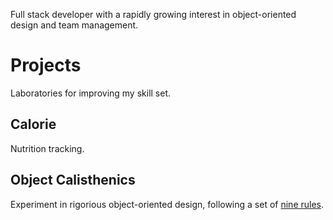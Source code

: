 
Full stack developer with a rapidly growing interest in object-oriented design and team management.

<!-- <img src="https://github-readme-stats.vercel.app/api?username=aleHansson&show_icons=true&text_bold=false&title_color=118C4F&icon_color=118C4F" /> -->

# Projects

Laboratories for improving my skill set.

## Calorie

Nutrition tracking.

## Object Calisthenics

Experiment in rigorious object-oriented design, following a set of [nine rules](https://williamdurand.fr/2013/06/03/object-calisthenics/).

<!--
**aleHansson/aleHansson** is a ✨ _special_ ✨ repository because its `README.md` (this file) appears on your GitHub profile.

Here are some ideas to get you started:

- 🔭 I’m currently working on ...
- 🌱 I’m currently learning ...
- 👯 I’m looking to collaborate on ...
- 🤔 I’m looking for help with ...
- 💬 Ask me about ...
- 📫 How to reach me: ...
- 😄 Pronouns: ...
- ⚡ Fun fact: ...
-->
